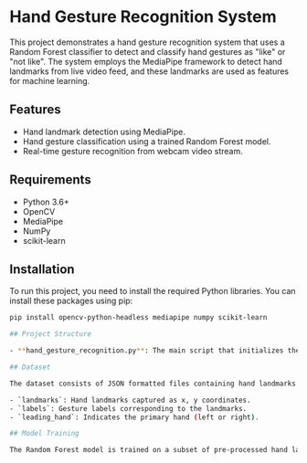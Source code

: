 # Hand Gesture Recognition System

This project demonstrates a hand gesture recognition system that uses a Random Forest classifier to detect and classify hand gestures as "like" or "not like". The system employs the MediaPipe framework to detect hand landmarks from live video feed, and these landmarks are used as features for machine learning.

## Features

- Hand landmark detection using MediaPipe.
- Hand gesture classification using a trained Random Forest model.
- Real-time gesture recognition from webcam video stream.

## Requirements

- Python 3.6+
- OpenCV
- MediaPipe
- NumPy
- scikit-learn

## Installation

To run this project, you need to install the required Python libraries. You can install these packages using pip:

```bash
pip install opencv-python-headless mediapipe numpy scikit-learn

## Project Structure

- **hand_gesture_recognition.py**: The main script that initializes the hand landmark detection and gesture recognition.

## Dataset

The dataset consists of JSON formatted files containing hand landmarks and corresponding labels. Each entry includes:

- `landmarks`: Hand landmarks captured as x, y coordinates.
- `labels`: Gesture labels corresponding to the landmarks.
- `leading_hand`: Indicates the primary hand (left or right).

## Model Training

The Random Forest model is trained on a subset of pre-processed hand landmark data. The model is serialized and can be loaded to make predictions in real-time.
